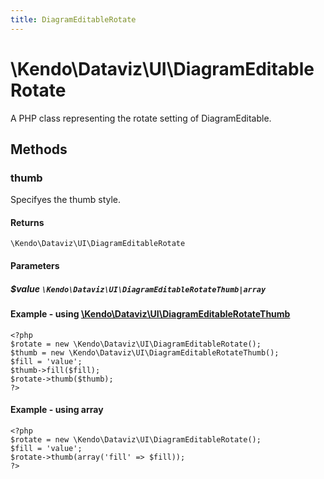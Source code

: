 ```yaml
---
title: DiagramEditableRotate
---
```


# \Kendo\Dataviz\UI\DiagramEditableRotate

A PHP class representing the rotate setting of DiagramEditable.


## Methods

### thumb

Specifyes the thumb style.

#### Returns
`\Kendo\Dataviz\UI\DiagramEditableRotate`

#### Parameters

##### $value `\Kendo\Dataviz\UI\DiagramEditableRotateThumb|array`


#### Example - using [\Kendo\Dataviz\UI\DiagramEditableRotateThumb](/api/wrappers/php/Kendo/Dataviz/UI/DiagramEditableRotateThumb)
    <?php
    $rotate = new \Kendo\Dataviz\UI\DiagramEditableRotate();
    $thumb = new \Kendo\Dataviz\UI\DiagramEditableRotateThumb();
    $fill = 'value';
    $thumb->fill($fill);
    $rotate->thumb($thumb);
    ?>

#### Example - using array

    <?php
    $rotate = new \Kendo\Dataviz\UI\DiagramEditableRotate();
    $fill = 'value';
    $rotate->thumb(array('fill' => $fill));
    ?>

